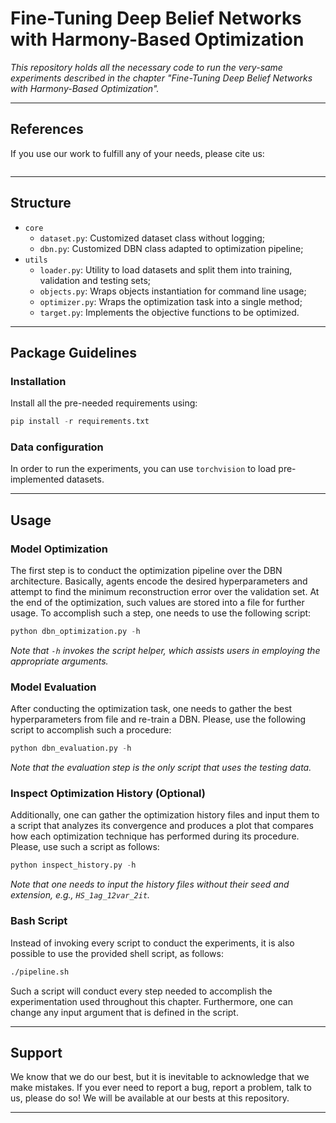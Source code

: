 # Fine-Tuning Deep Belief Networks with Harmony-Based Optimization

*This repository holds all the necessary code to run the very-same experiments described in the chapter "Fine-Tuning Deep Belief Networks with Harmony-Based Optimization".*

---

## References

If you use our work to fulfill any of your needs, please cite us:

```
```

---

## Structure
 * `core`
   * `dataset.py`: Customized dataset class without logging;
   * `dbn.py`: Customized DBN class adapted to optimization pipeline;
 * `utils`
   * `loader.py`: Utility to load datasets and split them into training, validation and testing sets;
   * `objects.py`: Wraps objects instantiation for command line usage;
   * `optimizer.py`: Wraps the optimization task into a single method;  
   * `target.py`: Implements the objective functions to be optimized.
   
---

## Package Guidelines

### Installation

Install all the pre-needed requirements using:

```Python
pip install -r requirements.txt
```

### Data configuration

In order to run the experiments, you can use `torchvision` to load pre-implemented datasets.

---

## Usage

### Model Optimization

The first step is to conduct the optimization pipeline over the DBN architecture. Basically, agents encode the desired hyperparameters and attempt to find the minimum reconstruction error over the validation set. At the end of the optimization, such values are stored into a file for further usage. To accomplish such a step, one needs to use the following script:

```Python
python dbn_optimization.py -h
```

*Note that `-h` invokes the script helper, which assists users in employing the appropriate arguments.*

### Model Evaluation

After conducting the optimization task, one needs to gather the best hyperparameters from file and re-train a DBN. Please, use the following script to accomplish such a procedure:

```Python
python dbn_evaluation.py -h
```

*Note that the evaluation step is the only script that uses the testing data.*

### Inspect Optimization History (Optional)

Additionally, one can gather the optimization history files and input them to a script that analyzes its convergence and produces a plot that compares how each optimization technique has performed during its procedure. Please, use such a script as follows:

```Python
python inspect_history.py -h
```

*Note that one needs to input the history files without their seed and extension, e.g., `HS_1ag_12var_2it`.*

### Bash Script

Instead of invoking every script to conduct the experiments, it is also possible to use the provided shell script, as follows:

```Bash
./pipeline.sh
```

Such a script will conduct every step needed to accomplish the experimentation used throughout this chapter. Furthermore, one can change any input argument that is defined in the script.

---

## Support

We know that we do our best, but it is inevitable to acknowledge that we make mistakes. If you ever need to report a bug, report a problem, talk to us, please do so! We will be available at our bests at this repository.

---

